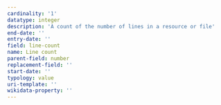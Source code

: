 ```yaml
---
cardinality: '1'
datatype: integer
description: 'A count of the number of lines in a resource or file'
end-date: ''
entry-date: ''
field: line-count
name: Line count
parent-field: number
replacement-field: ''
start-date: ''
typology: value
uri-template: ''
wikidata-property: ''
---
```

